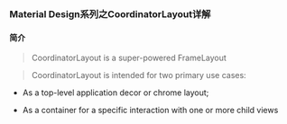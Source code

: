### Material Design系列之CoordinatorLayout详解

#### 简介

> CoordinatorLayout is a super-powered FrameLayout

> CoordinatorLayout is intended for two primary use cases:

- As a top-level application decor or chrome layout;

- As a container for a specific interaction with one or more child views




